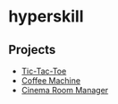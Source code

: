 # hyperskill

Projects
--------

* [Tic-Tac-Toe](src/main/java/learn/hyperskill/tictactoe)
* [Coffee Machine](src/main/java/learn/hyperskill/coffeemachine)
* [Cinema Room Manager](src/main/java/learn/hyperskill/cinema) 